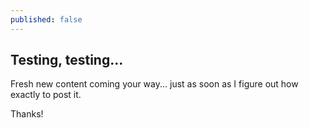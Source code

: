 ```yaml
---
published: false
---
```

## Testing, testing...

Fresh new content coming your way... just as soon as I figure out how exactly to post it.

Thanks!
